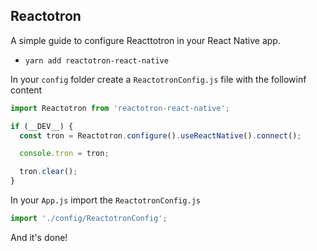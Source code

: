 ## Reactotron

A simple guide to configure Reacttotron in your React Native app.

- `yarn add reactotron-react-native`

In your `config` folder create a `ReactotronConfig.js` file with the followinf content

```js
import Reactotron from 'reactotron-react-native';

if (__DEV__) {
  const tron = Reactotron.configure().useReactNative().connect();

  console.tron = tron;

  tron.clear();
}
```


In your `App.js` import the `ReactotronConfig.js`

```js
import './config/ReactotronConfig';
```

And it's done!